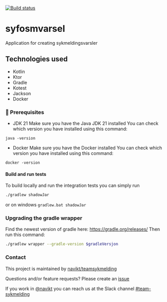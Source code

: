 [![Build status](https://github.com/navikt/syfosmvarsel/workflows/Deploy%20to%20dev%20and%20prod/badge.svg)](https://github.com/navikt/syfosmvarsel/workflows/Deploy%20to%20dev%20and%20prod/badge.svg)

# syfosmvarsel
Application for creating sykmeldingsvarsler

## Technologies used
* Kotlin
* Ktor
* Gradle
* Kotest
* Jackson
* Docker

### :scroll: Prerequisites
* JDK 21
  Make sure you have the Java JDK 21 installed
  You can check which version you have installed using this command:
``` shell
java -version
```

* Docker
  Make sure you have the Docker installed
  You can check which version you have installed using this command:
``` shell
docker -version
```

#### Build and run tests
To build locally and run the integration tests you can simply run
``` bash
./gradlew shadowJar
``` 
or on windows 
`gradlew.bat shadowJar`


### Upgrading the gradle wrapper
Find the newest version of gradle here: https://gradle.org/releases/ Then run this command:

``` bash
./gradlew wrapper --gradle-version $gradleVersjon
```

### Contact

This project is maintained by [navikt/teamsykmelding](CODEOWNERS)

Questions and/or feature requests? Please create an [issue](https://github.com/navikt/syfosmvarsel/issues)

If you work in [@navikt](https://github.com/navikt) you can reach us at the Slack
channel [#team-sykmelding](https://nav-it.slack.com/archives/CMA3XV997)
